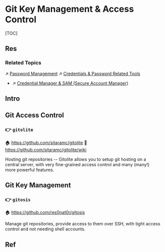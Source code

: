 # Git Key Management & Access Control

[TOC]



## Res
### Related Topics
↗ [Password Management](../../../../../../CyberSecurity/🚬%20Cryptology%20&%20Secure%20Communication/Key%20Management/Password%20Management.md)
↗ [Credentials & Password Related Tools](../../../../../../CyberSecurity/☠️%20Kill%20Chain%20&%20Security%20Tool%20Box/Credentials%20&%20Password%20Related%20Tools/Credentials%20&%20Password%20Related%20Tools.md)
- ↗ [Credential Manager & SAM (Secure Account Manager)](../../../../../../CyberSecurity/☠️%20Kill%20Chain%20&%20Security%20Tool%20Box/Credentials%20&%20Password%20Related%20Tools/Credential%20Manager%20&%20SAM%20(Secure%20Account%20Manager)/Credential%20Manager%20&%20SAM%20(Secure%20Account%20Manager).md)



## Intro



## Git Access Control
### 👉 `gitolite`
🏠 https://github.com/sitaramc/gitolite
📂 https://github.com/sitaramc/gitolite/wiki

Hosting git repositories -- Gitolite allows you to setup git hosting on a central server, with very fine-grained access control and many (many!) more powerful features.



## Git Key Management
### 👉 `gitosis`
🏠 https://github.com/res0nat0r/gitosis

Manage git repositories, provide access to them over SSH, with tight access control and not needing shell accounts.



## Ref
